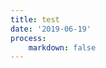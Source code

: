 ```yaml
---
title: test
date: '2019-06-19'
process:
    markdown: false
---
```


<script defer
  src="http://commento.example.com/js/commento.js"
  data-css-override="http://example.com/my-custom-styling.css"
  data-auto-init="true">
</script>
<div id="commento"></div>
